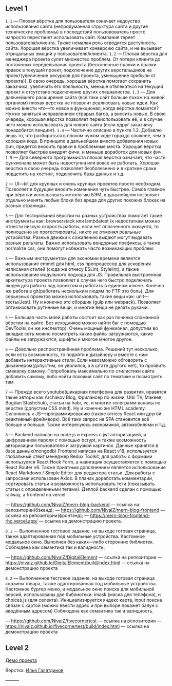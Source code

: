 ## Level 1
`1.1` — Плохая вёрстка для пользователя означает недоуство использования сайта (непродуманная структура сайта и другие технические проблемы) в последствий пользовователь просто напросто перестанет использовать сайт. Компания теряет пользователя/клиента. Также немалая роль отводится доступность сайта. Хорошая вёрстка увеличивает конверсию сайта, и не вызывает отрицальных эмоций у пользователя/клиента.
`1.2` — Плохая вёрстка для менеджера проекта сулит множество проблем. От потери клиента до постоянных переделывания проекта (бесконечные правки и правки правок в текущий проект, подключение других верстальщиков на проект(увеличение ресурсов для проекта, уменьшение прибыли от проекта)). В свою очередь, хорошая вёрстка помогает сохранить заказчика, увеличить его лояльность, меньше отвлекаться на текущий проект и отсутствие подключение других специалистов.
`1.3` — Для дальнейшего расширения сайта (всё таки сайт больше похож на живой организм) плохая верстка не позволит реализовать новые идеи. Как можно внести что—то новое в функционал, когда вёрстка ломается? Нужно заняться исправлением страрых багов, а вносить новые. В свою очередь, хорошая вёрстка позволяет переиспользовать её, и в случае чего можно использовать для нового сайта (если вдруг заказчику понадобится лендинг).
`1.4` — Частично описано в пункте 1.2. Добавлю лишь то, что разбираться в плохом чужом коде гораздо сложнее, чем в хорошем коде. В принципе в дальнейшем вместо добавления новых фич, придется вносить правки в проблемные места. Хорошая вёрстка позволяет быстрее внедрят фичи, и меньше доработок для новых фич.
`1.5` — Для северного программиста плохая вёрстка означает, что часть функионала может быть недоступна или вовсе не работать. Хорошая верстка в свою очередь позволяет безболезнено и в краткие сроки подцепить на хостинг, подключить базы данных и т.д.

`2` — UI—kit для крупных и очень крупных проектов просто необходим. Позволяет в будущем вносить изменения чуть быстрее. Самое главное при вёрстки использовать метологию БЭМ, в дальнейшем позволяет отдельно менять любые блоки без вреда для других похожих блоках на разных страницах.

`3` — Для тестирования вёрстки на разных устройствах помогает такие инструменты как: browserstack или lambdatest (к недостаткам можно отнести низкую скорость работы, если нет оплаченного аккаунта, то полноценно не протестировать), никто не отменял реальные устройства. Разные движки к сожалению выдают могут выдавать разные рельтаты. Важно использовать вендорные префиксы, а также normalize css, они помогут избежать часто возникающих проблем.

`4` — Важным инструментом для экономии времени является использование emmet для html, css препроцессор для ускорения написания стилей (сюда же отнесу ESLint, Stylelint), а также использование модульного подхода для JS. Правильная выстроенная архитектура проекта позволяет в случае чего быстро подключать людей для работы над проектом и работать в единном ключе. Конечно же работа в git(работать нескольким людям по FTP это боль). Для серьезных проектов можно использовать такие вещи как: unit—тесты(Jest).
Ну и конечно это сборщик (gulp или webpack). Позволяет оптимизовать рутинные вещи, и многие вещи не делать руками.

`5` — Большая часть моей работы состоит как раз починка сломанной вёрстки на сайте. Без исходников можно найти баг с помощью DevTools( он же инспектор). Очень мощный функионал, допустим во вкладке сеть можно посмотреть какие файлы загружаются, какие файлы не загружаются, шрифты и многое многое другое.

`6` — Довольно распространённая проблема. Решений тут несколько, если есть возможность, то подойти к дизайнеру и вместе с ним добавить интерактивные стили. Если невозможно обговорить с дизайнером(допустим, он уволился, а в штате другого нет), то проявить смекалку самому. Попробовать максимально по стилистики сайта добавить самому, либо найти похожий сайт по тематике и посмотреть там.

`7` — Прежде всего youtube(шикарная платформа для развития, нравятся такие авторы как Archakov Blog, Фрилансер по жизни, 
Ulbi TV, Макеев, Bogdan Stashchuk), статьи на habr, vc, и многие телеграмм каналы по вёрстке (допустим CSS mind). Ну и конечно же HTML academy.
Склоняюсь к JS—программированию (также отнесу React или другой реактивный фреймворк). Всё таки запрос на SPA становится всё больше и больше.
Также интересуюсь экономикой, автомобилями и т.д.

`8` — Backend написан на node.js и express с jwt авторизацией, и шифрованием пароля с помощью bcrypt, и также возможность авторизации пользователя и загрузкой картинок. Данные хранятся в базе данных(mongodb)
Frontend написан на React v18, используется глобальный стейт менеджер Redux Toolkit, для работы с формами используется React Hook Form, а навигация осуществляется с помощью React Router v6. Также приятным дополнением является использование React Markdown / Simple Editor для редактора статьи. Для работы с запросами использован Axios. В планах доработать комментарии, сортировать статьи и возможность использовать теги (показывать статьи с определенными тегами).
Дэплой backend сделан с помощью railway, а frontend на vercel.

— https://github.com/NivaiZ/mern-blog-backend — ссылка на репозитории(бэкенд);
— https://github.com/NivaiZ/mern-blog-frontend — ссылка на репозитории(фронтэнд);
— https://mern-blog-frontend-rho.vercel.app/ — ссылка на демонстрацию проекта.

`8.1` — Выполненное тестовое задание, на выходе готовая страница, также адаптированная под мобильные устройства. Кастомное модальное окно. Выполнен без каких—либо сторонних библиотек. Соблюдена как семантика так и валидность.

— https://github.com/NivaiZ/DigitalElement — ссылка на репозитории
— https://nivaiz.github.io/DigitalElement/build/index.html — ссылка на демонстрацию проекта

`8.2` — Выполненное тестовое задание, на выходе готовая страница корзины товара, также адаптированная под мобильные устройства. Кастомное бургер меню, и модальное окно поиска для мобильной версий, использованы две библиотеки: imask (маска для телефона), и choices.js (для селекта). Инициализируется яндекс карта, input поиска связан с картой (можно ввести адрес и при выборе покажет балун с введённым адресом)
Соблюдена как семантика так и валидность.

— https://github.com/NivaiZ/fivecornertest — ссылка на репозитории
— https://nivaiz.github.io/fivecornertest/build/index.html — ссылка на демонстрацию проекта

## Level 2

[Демо проекта](https://nivaiz.github.io/FunBox/build/index.html)

Вёрстка: [Илья Галятдинов](https://github.com/NivaiZ/)

———
